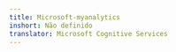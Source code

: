 ```yaml
---
title: Microsoft-myanalytics
inshort: Não definido
translator: Microsoft Cognitive Services
---
```




